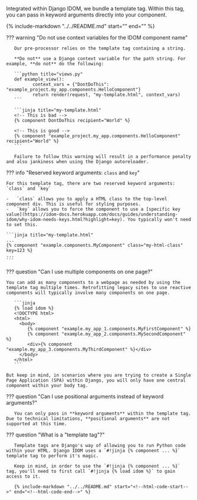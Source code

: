 Integrated within Django IDOM, we bundle a template tag. Within this tag, you can pass in keyword arguments directly into your component.

{% include-markdown "../../README.md" start="<!--html-code-start-->" end="<!--html-code-end-->" %}

<!--context-start-->

??? warning "Do not use context variables for the IDOM component name"

       Our pre-processor relies on the template tag containing a string.

       **Do not** use a Django context variable for the path string. For example, **do not** do the following:

       ```python title="views.py"
       def example_view():
              context_vars = {"DontDoThis": "example_project.my_app.components.HelloComponent"}
              return render(request, "my-template.html", context_vars)
       ```

       ```jinja title="my-template.html"
       <!-- This is bad -->
       {% component DontDoThis recipient="World" %}

       <!-- This is good -->
       {% component "example_project.my_app.components.HelloComponent" recipient="World" %}
       ```

       Failure to follow this warning will result in a performance penalty and also jankiness when using the Django autoreloader.

<!--context-end-->
<!--kwarg-start-->

??? info "Reserved keyword arguments: `class` and `key`"

    For this template tag, there are two reserved keyword arguments: `class` and `key`

    -   `class` allows you to apply a HTML class to the top-level component div. This is useful for styling purposes.
    -   `key` allows you to force the component to use a [specific key value](https://idom-docs.herokuapp.com/docs/guides/understanding-idom/why-idom-needs-keys.html?highlight=key). You typically won't need to set this.

    ```jinja title="my-template.html"
    ...
    {% component "example.components.MyComponent" class="my-html-class" key=123 %}
    ...
    ```

<!--kwarg-end-->
<!--multiple-components-start-->

??? question "Can I use multiple components on one page?"

    You can add as many components to a webpage as needed by using the template tag multiple times. Retrofitting legacy sites to use reactive components will typically involve many components on one page.

       ```jinja
       {% load idom %}
       <!DOCTYPE html>
       <html>
         <body>
            {% component "example.my_app_1.components.MyFirstComponent" %}
            {% component "example.my_app_2.components.MySecondComponent" %}
            <div>{% component "example.my_app_3.components.MyThirdComponent" %}</div>
         </body>
       </html>
       ```

    But keep in mind, in scenarios where you are trying to create a Single Page Application (SPA) within Django, you will only have one central component within your body tag.

<!--multiple-components-end-->
<!--kwargs-start-->

??? question "Can I use positional arguments instead of keyword arguments?"

       You can only pass in **keyword arguments** within the template tag. Due to technical limitations, **positional arguments** are not supported at this time.

<!--kwargs-end-->
<!--tags-start-->

??? question "What is a "template tag"?"

       Template tags are Django's way of allowing you to run Python code within your HTML. Django IDOM uses a `#!jinja {% component ... %}` template tag to perform it's magic.

       Keep in mind, in order to use the `#!jinja {% component ... %}` tag, you'll need to first call `#!jinja {% load idom %}` to gain access to it.

       {% include-markdown "../../README.md" start="<!--html-code-start-->" end="<!--html-code-end-->" %}

<!--tags-end-->
